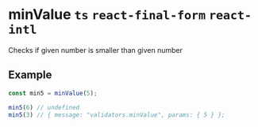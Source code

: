 # minValue `ts` `react-final-form` `react-intl`

Checks if given number is smaller than given number

## Example

```js
const min5 = minValue(5);

min5(6) // undefined
min5(3) // { message: "validators.minValue", params: { 5 } };
```
